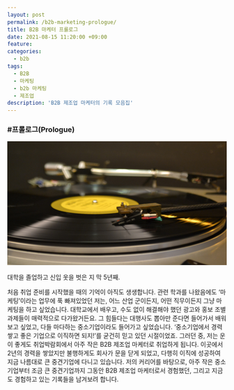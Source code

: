 ```yaml
---
layout: post
permalink: /b2b-marketing-prologue/
title: B2B 마케터 프롤로그
date: 2021-08-15 11:20:00 +09:00
feature:
categories:
  - b2b
tags:
  - B2B
  - 마케팅
  - b2b 마케팅
  - 제조업
description: 'B2B 제조업 마케터의 기록 모음집'
---
```


### #프롤로그(Prologue)

![B2B 레코드](/img/posts/03/b2brecord.jpg)

대학을 졸업하고 신입 옷을 벗은 지 막 5년째.

처음 취업 준비를 시작했을 때의 기억이 아직도 생생합니다. 관련 학과를 나왔음에도 ‘마케팅’이라는 업무에 푹 빠져있었던 저는, 어느 산업 군이든지, 어떤 직무이든지 그냥 마케팅을 하고 싶었습니다.
대학교에서 배우고, 수도 없이 해결해야 했던 광고와 홍보 조별 과제들이 매력적으로 다가왔거든요. 그 힘들다는 대행사도 뽑아만 준다면 들어가서 배워보고 싶었고, 다들 마다하는 중소기업이라도 들어가고 싶었습니다. ‘중소기업에서 경력 쌓고 좋은 기업으로 이직하면 되지!’를 굳건히 믿고 있던 시절이었죠. 그러던 중, 저는 운이 좋게도 취업박람회에서 아주 작은 B2B 제조업 마케터로 취업하게 됩니다. 이곳에서 2년의 경력을 쌓았지만 불행하게도 회사가 문을 닫게 되었고, 다행히 이직에 성공하여 지금 나름대로 큰 중견기업에 다니고 있습니다. 저의 커리어를 바탕으로,
아주 작은 중소기업부터 조금 큰 중견기업까지
그동안 B2B 제조업 마케터로서 경험했던, 그리고 지금도 경험하고 있는 기록들을 남겨보려 합니다.
